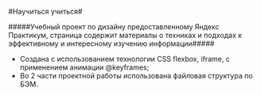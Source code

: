 #Научиться учиться#

#####Учебный проект по дизайну предоставленному Яндекс Практикум, страница содержит материалы о техниках и подходах к эффективному и интересному изучению информации#####
* Создана с использованием технологии CSS flexbox, iframe, с применением анимации @keyframes;
* Во 2 части проектной работы использована файловая структура по БЭМ.

